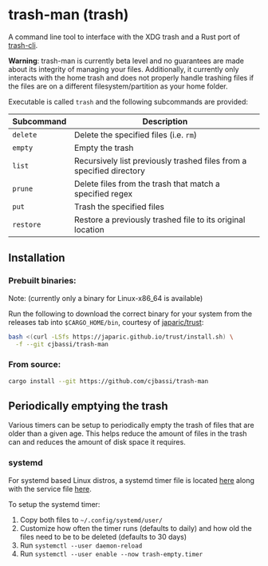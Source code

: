 # trash-man (trash)

A command line tool to interface with the XDG trash and a Rust port of [trash-cli](https://github.com/andreafrancia/trash-cli).

**Warning**: trash-man is currently beta level and no guarantees are made about its integrity of managing your files. Additionally, it currently only interacts with the home trash and does not properly handle trashing files if the files are on a different filesystem/partition as your home folder.

Executable is called `trash` and the following subcommands are provided:

Subcommand | Description
-----------|---------------------------------------------------------------------
`delete`   | Delete the specified files (i.e. `rm`)
`empty`    | Empty the trash
`list`     | Recursively list previously trashed files from a specified directory
`prune`    | Delete files from the trash that match a specified regex
`put`      | Trash the specified files
`restore`  | Restore a previously trashed file to its original location

## Installation

### Prebuilt binaries:

Note: (currently only a binary for Linux-x86_64 is available)

Run the following to download the correct binary for your system from the releases tab into `$CARGO_HOME/bin`, courtesy of [japaric/trust](https://github.com/japaric/trust):

```bash
bash <(curl -LSfs https://japaric.github.io/trust/install.sh) \
  -f --git cjbassi/trash-man
```

### From source:

```bash
cargo install --git https://github.com/cjbassi/trash-man
```

## Periodically emptying the trash

Various timers can be setup to periodically empty the trash of files that are older than a given age. This helps reduce the amount of files in the trash can and reduces the amount of disk space it requires.

### systemd

For systemd based Linux distros, a systemd timer file is located [here](./systemd/trash-empty.timer) along with the service file [here](./systemd/trash-empty.service).

To setup the systemd timer:

1. Copy both files to `~/.config/systemd/user/`
2. Customize how often the timer runs (defaults to daily) and how old the files need to be to be deleted (defaults to 30 days)
3. Run `systemctl --user daemon-reload`
4. Run `systemctl --user enable --now trash-empty.timer`
